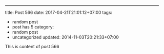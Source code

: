 ---
title: Post 566
date: 2017-04-21T21:01:12+07:00
tags:
  - random post
  - post has 5
category:
  - random post
  - uncategorized
updated: 2014-11-03T20:21:33+07:00

This is content of post 566